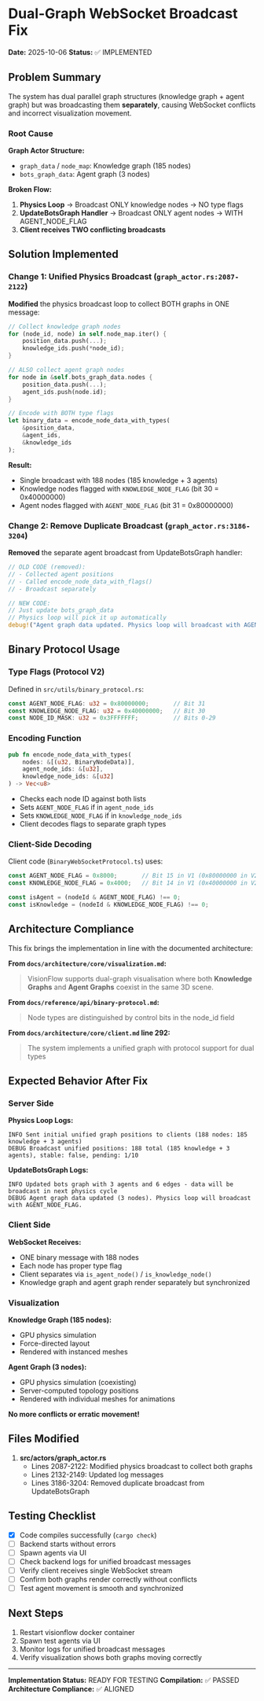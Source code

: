 # Dual-Graph WebSocket Broadcast Fix

**Date:** 2025-10-06
**Status:** ✅ IMPLEMENTED

## Problem Summary

The system has dual parallel graph structures (knowledge graph + agent graph) but was broadcasting them **separately**, causing WebSocket conflicts and incorrect visualization movement.

### Root Cause

**Graph Actor Structure:**
- `graph_data` / `node_map`: Knowledge graph (185 nodes)
- `bots_graph_data`: Agent graph (3 nodes)

**Broken Flow:**
1. **Physics Loop** → Broadcast ONLY knowledge nodes → NO type flags
2. **UpdateBotsGraph Handler** → Broadcast ONLY agent nodes → WITH AGENT_NODE_FLAG
3. **Client receives TWO conflicting broadcasts**

## Solution Implemented

### Change 1: Unified Physics Broadcast (`graph_actor.rs:2087-2122`)

**Modified** the physics broadcast loop to collect BOTH graphs in ONE message:

```rust
// Collect knowledge graph nodes
for (node_id, node) in self.node_map.iter() {
    position_data.push(...);
    knowledge_ids.push(*node_id);
}

// ALSO collect agent graph nodes
for node in &self.bots_graph_data.nodes {
    position_data.push(...);
    agent_ids.push(node.id);
}

// Encode with BOTH type flags
let binary_data = encode_node_data_with_types(
    &position_data,
    &agent_ids,
    &knowledge_ids
);
```

**Result:**
- Single broadcast with 188 nodes (185 knowledge + 3 agents)
- Knowledge nodes flagged with `KNOWLEDGE_NODE_FLAG` (bit 30 = 0x40000000)
- Agent nodes flagged with `AGENT_NODE_FLAG` (bit 31 = 0x80000000)

### Change 2: Remove Duplicate Broadcast (`graph_actor.rs:3186-3204`)

**Removed** the separate agent broadcast from UpdateBotsGraph handler:

```rust
// OLD CODE (removed):
// - Collected agent positions
// - Called encode_node_data_with_flags()
// - Broadcast separately

// NEW CODE:
// Just update bots_graph_data
// Physics loop will pick it up automatically
debug!("Agent graph data updated. Physics loop will broadcast with AGENT_NODE_FLAG.");
```

## Binary Protocol Usage

### Type Flags (Protocol V2)

Defined in `src/utils/binary_protocol.rs`:

```rust
const AGENT_NODE_FLAG: u32 = 0x80000000;       // Bit 31
const KNOWLEDGE_NODE_FLAG: u32 = 0x40000000;   // Bit 30
const NODE_ID_MASK: u32 = 0x3FFFFFFF;          // Bits 0-29
```

### Encoding Function

```rust
pub fn encode_node_data_with_types(
    nodes: &[(u32, BinaryNodeData)],
    agent_node_ids: &[u32],
    knowledge_node_ids: &[u32]
) -> Vec<u8>
```

- Checks each node ID against both lists
- Sets `AGENT_NODE_FLAG` if in `agent_node_ids`
- Sets `KNOWLEDGE_NODE_FLAG` if in `knowledge_node_ids`
- Client decodes flags to separate graph types

### Client-Side Decoding

Client code (`BinaryWebSocketProtocol.ts`) uses:

```typescript
const AGENT_NODE_FLAG = 0x8000;       // Bit 15 in V1 (0x80000000 in V2)
const KNOWLEDGE_NODE_FLAG = 0x4000;   // Bit 14 in V1 (0x40000000 in V2)

const isAgent = (nodeId & AGENT_NODE_FLAG) !== 0;
const isKnowledge = (nodeId & KNOWLEDGE_NODE_FLAG) !== 0;
```

## Architecture Compliance

This fix brings the implementation in line with the documented architecture:

**From `docs/architecture/core/visualization.md`:**
> VisionFlow supports dual-graph visualisation where both **Knowledge Graphs** and **Agent Graphs** coexist in the same 3D scene.

**From `docs/reference/api/binary-protocol.md`:**
> Node types are distinguished by control bits in the node_id field

**From `docs/architecture/core/client.md` line 292:**
> The system implements a unified graph with protocol support for dual types

## Expected Behavior After Fix

### Server Side

**Physics Loop Logs:**
```
INFO Sent initial unified graph positions to clients (188 nodes: 185 knowledge + 3 agents)
DEBUG Broadcast unified positions: 188 total (185 knowledge + 3 agents), stable: false, pending: 1/10
```

**UpdateBotsGraph Logs:**
```
INFO Updated bots graph with 3 agents and 6 edges - data will be broadcast in next physics cycle
DEBUG Agent graph data updated (3 nodes). Physics loop will broadcast with AGENT_NODE_FLAG.
```

### Client Side

**WebSocket Receives:**
- ONE binary message with 188 nodes
- Each node has proper type flag
- Client separates via `is_agent_node()` / `is_knowledge_node()`
- Knowledge graph and agent graph render separately but synchronized

### Visualization

**Knowledge Graph (185 nodes):**
- GPU physics simulation
- Force-directed layout
- Rendered with instanced meshes

**Agent Graph (3 nodes):**
- GPU physics simulation (coexisting)
- Server-computed topology positions
- Rendered with individual meshes for animations

**No more conflicts or erratic movement!**

## Files Modified

1. **src/actors/graph_actor.rs**
   - Lines 2087-2122: Modified physics broadcast to collect both graphs
   - Lines 2132-2149: Updated log messages
   - Lines 3186-3204: Removed duplicate broadcast from UpdateBotsGraph

## Testing Checklist

- [x] Code compiles successfully (`cargo check`)
- [ ] Backend starts without errors
- [ ] Spawn agents via UI
- [ ] Check backend logs for unified broadcast messages
- [ ] Verify client receives single WebSocket stream
- [ ] Confirm both graphs render correctly without conflicts
- [ ] Test agent movement is smooth and synchronized

## Next Steps

1. Restart visionflow docker container
2. Spawn test agents via UI
3. Monitor logs for unified broadcast messages
4. Verify visualization shows both graphs moving correctly

---

**Implementation Status:** READY FOR TESTING
**Compilation:** ✅ PASSED
**Architecture Compliance:** ✅ ALIGNED
